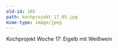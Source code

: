 ```yaml
---
old-id: 165
path: kochprojekt_17_05.jpg
mime-type: image/jpeg
---
```

Kochprojekt Woche 17:
Eigelb mit Weißwein
